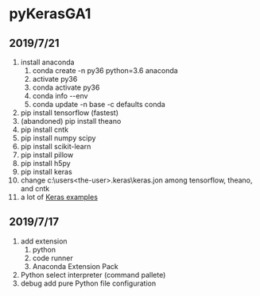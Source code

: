 # pyKerasGA1

## 2019/7/21
1. install anaconda
   1. conda create -n py36 python=3.6 anaconda
   2. activate py36
   3. conda activate py36
   4. conda info --env
   5. conda update -n base -c defaults conda
2. pip install tensorflow (fastest)
3. (abandoned) pip install theano
4. pip install cntk
5. pip install numpy scipy
6. pip install scikit-learn
7. pip install pillow
8. pip install h5py
9. pip install keras
10. change c:\users\<the-user>\.keras\keras.jon among tensorflow, theano, and cntk
11. a lot of [Keras examples](https://github.com/keras-team/keras.git)


## 2019/7/17
1. add extension
   1. python
   2. code runner
   3. Anaconda Extension Pack
2. Python select interpreter (command pallete)
3. debug add pure Python file configuration

